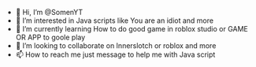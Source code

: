 - 👋 Hi, I’m @SomenYT
- 👀 I’m interested in Java scripts like You are an idiot and more
- 🌱 I’m currently learning How to do good game in roblox studio or GAME OR APP to goole play
- 💞️ I’m looking to collaborate on Innerslotch or roblox and more
- 📫 How to reach me just message to help me with Java script

<!---
SomenYT/SomenYT is a ✨ special ✨ repository because its `README.md` (this file) appears on your GitHub profile.
You can click the Preview link to take a look at your changes.
--->

